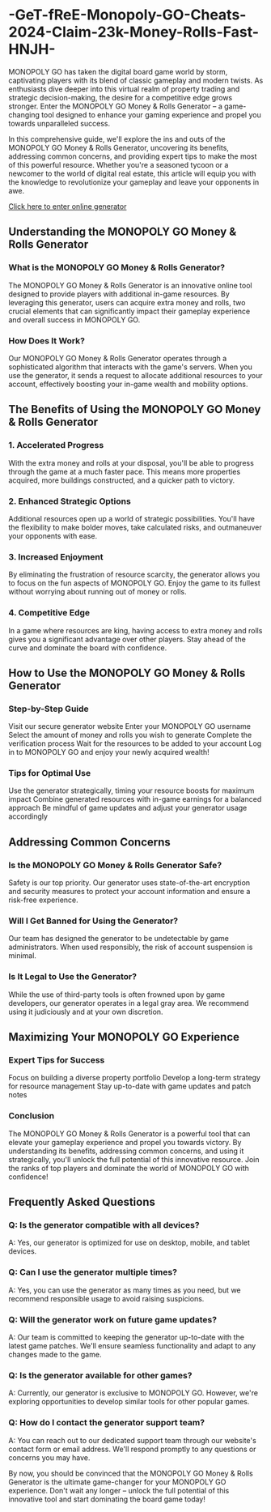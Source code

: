# -GeT-fReE-Monopoly-GO-Cheats-2024-Claim-23k-Money-Rolls-Fast-HNJH-
MONOPOLY GO has taken the digital board game world by storm, captivating players with its blend of classic gameplay and modern twists. As enthusiasts dive deeper into this virtual realm of property trading and strategic decision-making, the desire for a competitive edge grows stronger. Enter the MONOPOLY GO Money & Rolls Generator – a game-changing tool designed to enhance your gaming experience and propel you towards unparalleled success.

In this comprehensive guide, we'll explore the ins and outs of the MONOPOLY GO Money & Rolls Generator, uncovering its benefits, addressing common concerns, and providing expert tips to make the most of this powerful resource. Whether you're a seasoned tycoon or a newcomer to the world of digital real estate, this article will equip you with the knowledge to revolutionize your gameplay and leave your opponents in awe.

<a href="https://bit.ly/3VSk1dY">Click here to enter online generator</a>

<h2>Understanding the MONOPOLY GO Money & Rolls Generator</h2> <h3>What is the MONOPOLY GO Money & Rolls Generator?</h3>
The MONOPOLY GO Money & Rolls Generator is an innovative online tool designed to provide players with additional in-game resources. By leveraging this generator, users can acquire extra money and rolls, two crucial elements that can significantly impact their gameplay experience and overall success in MONOPOLY GO.

<h3>How Does It Work?</h3>
Our MONOPOLY GO Money & Rolls Generator operates through a sophisticated algorithm that interacts with the game's servers. When you use the generator, it sends a request to allocate additional resources to your account, effectively boosting your in-game wealth and mobility options.

<h2>The Benefits of Using the MONOPOLY GO Money & Rolls Generator</h2> <h3>1. Accelerated Progress</h3>
With the extra money and rolls at your disposal, you'll be able to progress through the game at a much faster pace. This means more properties acquired, more buildings constructed, and a quicker path to victory.

<h3>2. Enhanced Strategic Options</h3>
Additional resources open up a world of strategic possibilities. You'll have the flexibility to make bolder moves, take calculated risks, and outmaneuver your opponents with ease.

<h3>3. Increased Enjoyment</h3>
By eliminating the frustration of resource scarcity, the generator allows you to focus on the fun aspects of MONOPOLY GO. Enjoy the game to its fullest without worrying about running out of money or rolls.

<h3>4. Competitive Edge</h3>
In a game where resources are king, having access to extra money and rolls gives you a significant advantage over other players. Stay ahead of the curve and dominate the board with confidence.

<h2>How to Use the MONOPOLY GO Money & Rolls Generator</h2> <h3>Step-by-Step Guide</h3>
Visit our secure generator website
Enter your MONOPOLY GO username
Select the amount of money and rolls you wish to generate
Complete the verification process
Wait for the resources to be added to your account
Log in to MONOPOLY GO and enjoy your newly acquired wealth!
<h3>Tips for Optimal Use</h3>
Use the generator strategically, timing your resource boosts for maximum impact
Combine generated resources with in-game earnings for a balanced approach
Be mindful of game updates and adjust your generator usage accordingly
<h2>Addressing Common Concerns</h2> <h3>Is the MONOPOLY GO Money & Rolls Generator Safe?</h3>
Safety is our top priority. Our generator uses state-of-the-art encryption and security measures to protect your account information and ensure a risk-free experience.

<h3>Will I Get Banned for Using the Generator?</h3>
Our team has designed the generator to be undetectable by game administrators. When used responsibly, the risk of account suspension is minimal.

<h3>Is It Legal to Use the Generator?</h3>
While the use of third-party tools is often frowned upon by game developers, our generator operates in a legal gray area. We recommend using it judiciously and at your own discretion.

<h2>Maximizing Your MONOPOLY GO Experience</h2> <h3>Expert Tips for Success</h3>
Focus on building a diverse property portfolio
Develop a long-term strategy for resource management
Stay up-to-date with game updates and patch notes
<h3>Conclusion</h3>
The MONOPOLY GO Money & Rolls Generator is a powerful tool that can elevate your gameplay experience and propel you towards victory. By understanding its benefits, addressing common concerns, and using it strategically, you'll unlock the full potential of this innovative resource. Join the ranks of top players and dominate the world of MONOPOLY GO with confidence!

<h2>Frequently Asked Questions</h2> <h3>Q: Is the generator compatible with all devices?</h3>
A: Yes, our generator is optimized for use on desktop, mobile, and tablet devices.

<h3>Q: Can I use the generator multiple times?</h3>
A: Yes, you can use the generator as many times as you need, but we recommend responsible usage to avoid raising suspicions.

<h3>Q: Will the generator work on future game updates?</h3>
A: Our team is committed to keeping the generator up-to-date with the latest game patches. We'll ensure seamless functionality and adapt to any changes made to the game.

<h3>Q: Is the generator available for other games?</h3>
A: Currently, our generator is exclusive to MONOPOLY GO. However, we're exploring opportunities to develop similar tools for other popular games.

<h3>Q: How do I contact the generator support team?</h3>
A: You can reach out to our dedicated support team through our website's contact form or email address. We'll respond promptly to any questions or concerns you may have.

By now, you should be convinced that the MONOPOLY GO Money & Rolls Generator is the ultimate game-changer for your MONOPOLY GO experience. Don't wait any longer – unlock the full potential of this innovative tool and start dominating the board game today!
